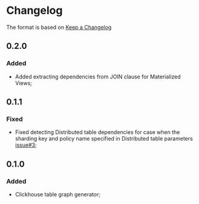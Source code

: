 # Changelog

The format is based on [Keep a Changelog](https://keepachangelog.com/en/1.0.0/)
## 0.2.0
### Added
- Added extracting dependencies from JOIN clause for Materialized Views;

## 0.1.1
### Fixed
- Fixed detecting Distributed table dependencies for case when the sharding key and policy name specified in Distributed table parameters [issue#3](https://github.com/mbaksheev/clickhouse-table-graph/issues/3);

## 0.1.0
### Added
- Clickhouse table graph generator;

